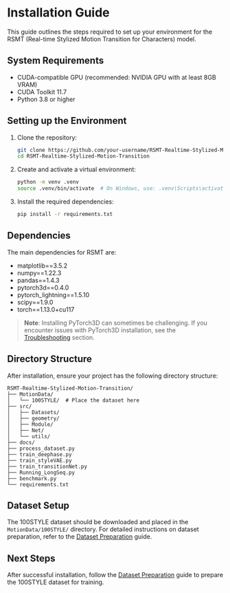 # Installation Guide

This guide outlines the steps required to set up your environment for the RSMT (Real-time Stylized Motion Transition for Characters) model.

## System Requirements

- CUDA-compatible GPU (recommended: NVIDIA GPU with at least 8GB VRAM)
- CUDA Toolkit 11.7
- Python 3.8 or higher

## Setting up the Environment

1. Clone the repository:
   ```bash
   git clone https://github.com/your-username/RSMT-Realtime-Stylized-Motion-Transition.git
   cd RSMT-Realtime-Stylized-Motion-Transition
   ```

2. Create and activate a virtual environment:
   ```bash
   python -m venv .venv
   source .venv/bin/activate  # On Windows, use: .venv\Scripts\activate
   ```

3. Install the required dependencies:
   ```bash
   pip install -r requirements.txt
   ```

## Dependencies

The main dependencies for RSMT are:
- matplotlib==3.5.2
- numpy==1.22.3
- pandas==1.4.3
- pytorch3d==0.4.0
- pytorch_lightning==1.5.10
- scipy==1.9.0
- torch==1.13.0+cu117

> **Note**: Installing PyTorch3D can sometimes be challenging. If you encounter issues with PyTorch3D installation, see the [Troubleshooting](troubleshooting.md) section.

## Directory Structure

After installation, ensure your project has the following directory structure:

```
RSMT-Realtime-Stylized-Motion-Transition/
├── MotionData/
│   └── 100STYLE/  # Place the dataset here
├── src/
│   ├── Datasets/
│   ├── geometry/
│   ├── Module/
│   ├── Net/
│   └── utils/
├── docs/
├── process_dataset.py
├── train_deephase.py
├── train_styleVAE.py
├── train_transitionNet.py
├── Running_LongSeq.py
├── benchmark.py
└── requirements.txt
```

## Dataset Setup

The 100STYLE dataset should be downloaded and placed in the `MotionData/100STYLE/` directory. For detailed instructions on dataset preparation, refer to the [Dataset Preparation](dataset_preparation.md) guide.

## Next Steps

After successful installation, follow the [Dataset Preparation](dataset_preparation.md) guide to prepare the 100STYLE dataset for training.
